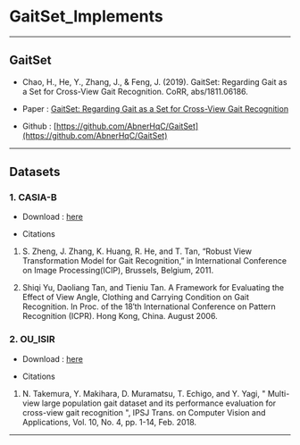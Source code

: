 # GaitSet_Implements

----
## GaitSet
- Chao, H., He, Y., Zhang, J., & Feng, J. (2019). GaitSet: Regarding Gait as a Set for Cross-View Gait Recognition. CoRR, abs/1811.06186.

- Paper : [GaitSet: Regarding Gait as a Set for Cross-View Gait Recognition](https://arxiv.org/abs/1811.06186)

- Github : [https://github.com/AbnerHqC/GaitSet](https://github.com/AbnerHqC/GaitSet)

----

## Datasets

### 1. CASIA-B

- Download : [here](http://www.cbsr.ia.ac.cn/english/Gait%20Databases.asp)

- Citations
1. S. Zheng, J. Zhang, K. Huang, R. He, and T. Tan, “Robust View Transformation Model for Gait Recognition,” in International Conference on Image Processing(ICIP), Brussels, Belgium, 2011.

2. Shiqi Yu, Daoliang Tan, and Tieniu Tan. A Framework for Evaluating the Effect of View Angle, Clothing and Carrying Condition on Gait Recognition. In Proc. of the 18′th International Conference on Pattern Recognition (ICPR). Hong Kong, China. August 2006.

### 2. OU_ISIR 

- Download : [here](http://www.am.sanken.osaka-u.ac.jp/BiometricDB/GaitMVLP.html)

- Citations
1. N. Takemura, Y. Makihara, D. Muramatsu, T. Echigo, and Y. Yagi, " Multi-view large population gait dataset and its performance
evaluation for cross-view gait recognition ", IPSJ Trans. on Computer Vision and Applications, Vol. 10, No. 4, pp. 1-14, Feb. 2018.
----
